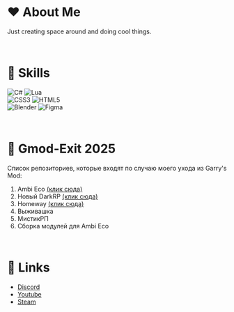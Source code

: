 # ❤ About Me
Just creating space around and doing cool things.

</br>

# 💚 Skills
![C#](https://img.shields.io/badge/c%23-%23239120.svg?style=for-the-badge&logo=c-sharp&logoColor=white) ![Lua](https://img.shields.io/badge/lua-%232C2D72.svg?style=for-the-badge&logo=lua&logoColor=white)</br>
![CSS3](https://img.shields.io/badge/css3-%231572B6.svg?style=for-the-badge&logo=css3&logoColor=white) ![HTML5](https://img.shields.io/badge/html5-%23E34F26.svg?style=for-the-badge&logo=html5&logoColor=white)</br>
![Blender](https://img.shields.io/badge/blender-%23F5792A.svg?style=for-the-badge&logo=blender&logoColor=white) ![Figma](https://img.shields.io/badge/figma-%23F24E1E.svg?style=for-the-badge&logo=figma&logoColor=white)

</br>

# 🎄 Gmod-Exit 2025

Список репозиториев, которые входят по случаю моего ухода из Garry's Mod:
1. Ambi Eco [(клик сюда)](https://github.com/Titanovsky/ambi-eco)
2. Новый DarkRP [(клик сюда)](https://github.com/Titanovsky/AE-DarkRP)
3. Homeway [(клик сюда)](https://github.com/Titanovsky/gmodexit-homeway)
4. Выживашка
5. МистикРП
6. Сборка модулей для Ambi Eco 

</br>

# 💙 Links
* [Discord](https://discord.gg/titanovsky)
* [Youtube](https://youtube.com/@titanovsky)
* [Steam](https://steamcommunity.com/id/titanovsky/)
